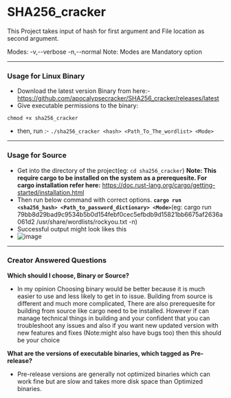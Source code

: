 # SHA256_cracker
This Project takes input of hash for first argument and File location as second argument.

Modes:
 -v,--verbose
 -n,--normal
Note: Modes are Mandatory option
___________________________________________________________________________________________________________________________________________________________________________
### Usage for Linux Binary
- Download the latest version Binary from here:- https://github.com/apocalypsecracker/SHA256_cracker/releases/latest
- Give executable permissions to the binary:
```
chmod +x sha256_cracker
```
- then, run :- `./sha256_cracker <hash> <Path_To_The_wordlist> <Mode>`
___________________________________________________________________________________________________________________________________________________________________________
### Usage for Source
- Get into the directory of the project(eg: `cd sha256_cracker`)
**Note: This require cargo to be installed on the system as a prerequesite. For cargo installation refer here:** https://doc.rust-lang.org/cargo/getting-started/installation.html
- Then run below command with correct options.
**`cargo run <sha256_hash> <Path_to_password_dictionary> <Mode>`**(eg: cargo run 79bb8d29bad9c9534b5b0d154febf0cec5efbdb9d15821bb6675af2636a061d2 /usr/share/wordlists/rockyou.txt -n)
- Successful output might look likes this
- ![image](https://github.com/user-attachments/assets/cf13f716-801e-49aa-bc51-ba1e8bb7997a)
___________________________________________________________________________________________________________________________________________________________________________
### Creator Answered Questions
**Which should I choose, Binary or Source?**
- In my opinion Choosing binary would be better because it is much easier to use and less likely to get in to issue. Building from source is different and much more complicated, There are also prerequesite for building from source like cargo need to be installed. However if can manage technical things in building and your confident that you can troubleshoot any issues and also if you want new updated version with new features and fixes (Note:might also have bugs too) then this should be your choice  

**What are the versions of executable binaries, which tagged as Pre-release?**
- Pre-release versions are generally not optimized binaries which can work fine but are slow and takes more disk space than Optimized binaries.

